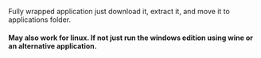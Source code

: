 Fully wrapped application just download it, extract it, and move it to applications folder.

#### May also work for linux. If not just run the windows edition using wine or an alternative application.
